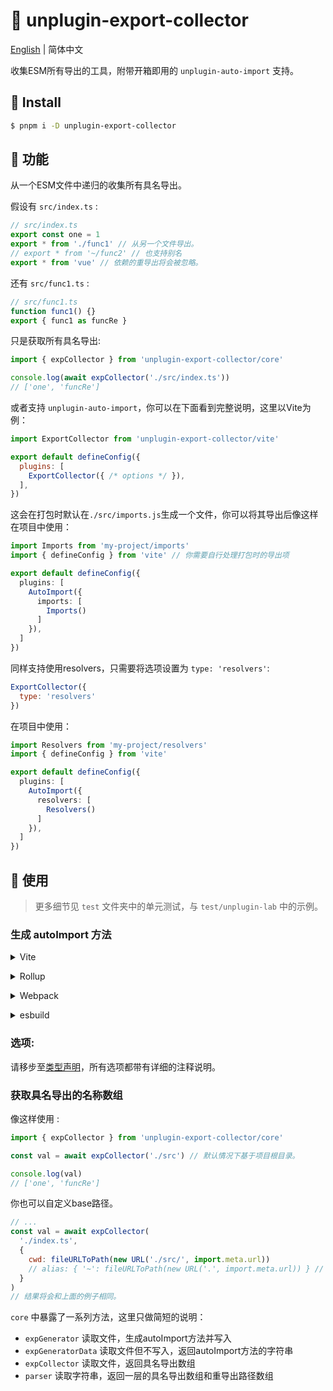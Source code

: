 # :tada: unplugin-export-collector

[English](./README.md) | 简体中文

收集ESM所有导出的工具，附带开箱即用的 `unplugin-auto-import` 支持。

## :hammer: Install

```sh
$ pnpm i -D unplugin-export-collector
```

## :rocket: 功能

从一个ESM文件中递归的收集所有具名导出。

假设有 `src/index.ts` :

```js
// src/index.ts
export const one = 1
export * from './func1' // 从另一个文件导出。
// export * from '~/func2' // 也支持别名
export * from 'vue' // 依赖的重导出将会被忽略。
```

还有 `src/func1.ts` :

```js
// src/func1.ts
function func1() {}
export { func1 as funcRe }
```

只是获取所有具名导出:

```js
import { expCollector } from 'unplugin-export-collector/core'

console.log(await expCollector('./src/index.ts'))
// ['one', 'funcRe']
```

或者支持 `unplugin-auto-import`，你可以在下面看到完整说明，这里以Vite为例：

```js
import ExportCollector from 'unplugin-export-collector/vite'

export default defineConfig({
  plugins: [
    ExportCollector({ /* options */ }),
  ],
})
```

这会在打包时默认在`./src/imports.js`生成一个文件，你可以将其导出后像这样在项目中使用：

```ts
import Imports from 'my-project/imports'
import { defineConfig } from 'vite' // 你需要自行处理打包时的导出项

export default defineConfig({
  plugins: [
    AutoImport({
      imports: [
        Imports()
      ]
    }),
  ]
})
```

同样支持使用resolvers，只需要将选项设置为 `type: 'resolvers'`:

```js
ExportCollector({
  type: 'resolvers'
})
```

在项目中使用：

```ts
import Resolvers from 'my-project/resolvers'
import { defineConfig } from 'vite'

export default defineConfig({
  plugins: [
    AutoImport({
      resolvers: [
        Resolvers()
      ]
    }),
  ]
})
```

## :wrench: 使用

> 更多细节见 `test` 文件夹中的单元测试，与 `test/unplugin-lab` 中的示例。

### 生成 autoImport 方法

<details>
<summary>Vite</summary><br>

```ts
// vite.config.ts
import ExportCollector from 'unplugin-export-collector/vite'

export default defineConfig({
  plugins: [
    ExportCollector({ /* options */ }),
  ],
})
```

<br></details>

<details>
<summary>Rollup</summary><br>

```ts
// rollup.config.js
import ExportCollector from 'unplugin-export-collector/rollup'

export default {
  plugins: [
    ExportCollector({ /* options */ }),
    // other plugins
  ],
}
```

<br></details>

<details>
<summary>Webpack</summary><br>

```ts
// webpack.config.js
module.exports = {
  /* ... */
  plugins: [
    require('unplugin-export-collector/webpack').default({ /* options */ }),
  ],
}
```

<br></details>

<details>
<summary>esbuild</summary><br>

```ts
// esbuild.config.js
import { build } from 'esbuild'
import ExportCollector from 'unplugin-export-collector/esbuild'

build({
  /* ... */
  plugins: [
    ExportCollector({
      /* options */
    }),
  ],
})
```

<br></details>

### 选项:

请移步至[类型声明](./src/core/types.ts)，所有选项都带有详细的注释说明。

### 获取具名导出的名称数组

像这样使用 :

```js
import { expCollector } from 'unplugin-export-collector/core'

const val = await expCollector('./src') // 默认情况下基于项目根目录。

console.log(val)
// ['one', 'funcRe']
```

你也可以自定义base路径。

```js
// ...
const val = await expCollector(
  './index.ts',
  {
    cwd: fileURLToPath(new URL('./src/', import.meta.url))
    // alias: { '~': fileURLToPath(new URL('.', import.meta.url)) } // 也支持别名
  }
)
// 结果将会和上面的例子相同。
```

`core` 中暴露了一系列方法，这里只做简短的说明：

- `expGenerator` 读取文件，生成autoImport方法并写入
- `expGeneratorData` 读取文件但不写入，返回autoImport方法的字符串
- `expCollector` 读取文件，返回具名导出数组
- `parser` 读取字符串，返回一层的具名导出数组和重导出路径数组
